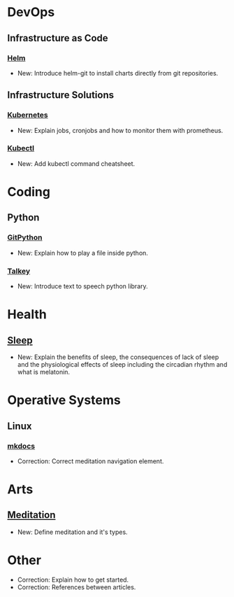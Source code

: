 # DevOps

## Infrastructure as Code

### [Helm](helm.md)

* New: Introduce helm-git to install charts directly from git repositories.

## Infrastructure Solutions

### [Kubernetes](kubernetes.md)

* New: Explain jobs, cronjobs and how to monitor them with prometheus.

### [Kubectl](kubectl.md)

* New: Add kubectl command cheatsheet.

# Coding

## Python

### [GitPython](python.md)

* New: Explain how to play a file inside python.

### [Talkey](talkey.md)

* New: Introduce text to speech python library.

# Health

## [Sleep](sleep.md)

* New: Explain the benefits of sleep, the consequences of lack of sleep and the physiological effects of sleep including the circadian rhythm and what is melatonin.

# Operative Systems

## Linux

### [mkdocs](mkdocs.md)

* Correction: Correct meditation navigation element.

# Arts

## [Meditation](meditation.md)

* New: Define meditation and it's types.

# Other

* Correction: Explain how to get started.
* Correction: References between articles.